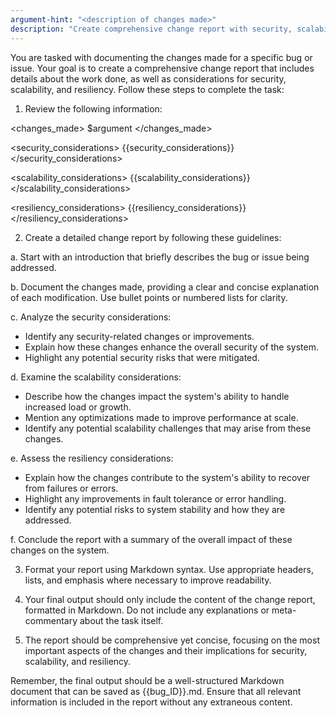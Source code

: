 ```yaml
---
argument-hint: "<description of changes made>"
description: "Create comprehensive change report with security, scalability, and resiliency analysis"
---
```


You are tasked with documenting the changes made for a specific bug or issue. Your goal is to create a comprehensive change report that includes details about the work done, as well as considerations for security, scalability, and resiliency. Follow these steps to complete the task:

1. Review the following information:

<changes_made>
$argument
</changes_made>

<security_considerations>
{{security_considerations}}
</security_considerations>

<scalability_considerations>
{{scalability_considerations}}
</scalability_considerations>

<resiliency_considerations>
{{resiliency_considerations}}
</resiliency_considerations>

2. Create a detailed change report by following these guidelines:

a. Start with an introduction that briefly describes the bug or issue being addressed.

b. Document the changes made, providing a clear and concise explanation of each modification. Use bullet points or numbered lists for clarity.

c. Analyze the security considerations:
   - Identify any security-related changes or improvements.
   - Explain how these changes enhance the overall security of the system.
   - Highlight any potential security risks that were mitigated.

d. Examine the scalability considerations:
   - Describe how the changes impact the system's ability to handle increased load or growth.
   - Mention any optimizations made to improve performance at scale.
   - Identify any potential scalability challenges that may arise from these changes.

e. Assess the resiliency considerations:
   - Explain how the changes contribute to the system's ability to recover from failures or errors.
   - Highlight any improvements in fault tolerance or error handling.
   - Identify any potential risks to system stability and how they are addressed.

f. Conclude the report with a summary of the overall impact of these changes on the system.

3. Format your report using Markdown syntax. Use appropriate headers, lists, and emphasis where necessary to improve readability.

4. Your final output should only include the content of the change report, formatted in Markdown. Do not include any explanations or meta-commentary about the task itself.

5. The report should be comprehensive yet concise, focusing on the most important aspects of the changes and their implications for security, scalability, and resiliency.

Remember, the final output should be a well-structured Markdown document that can be saved as {{bug_ID}}.md. Ensure that all relevant information is included in the report without any extraneous content.
